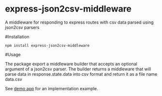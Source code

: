 # express-json2csv-middleware
A middleware for responding to express routes with csv data parsed using json2csv parsers

#Installation

``` npm install express-json2csv-middleware ```

#Usage

The package export a middleware builder that accepts an optional argument of a json2csv parser. The builder returns a middleware that will parse data in response.state.data into csv format and return it as a file name data.csv

See [demo app](./test/integration/app.js) for an implementation example.


